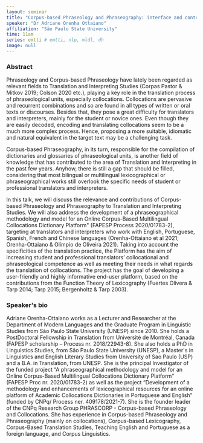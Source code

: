 ```yaml
---
layout: seminar
title: "Corpus-based Phraseology and Phraseography: interface and contributions to Translation and Interpreting"
speaker: "Dr Adriane Orenha Ottaiano"
affiliation: "São Paulo State University"
time: 11am
series: emtti # emtti, nlp, mldl, dh 
image: null 
---
```


### Abstract

Phraseology and Corpus-based Phraseology have lately been regarded as relevant fields to Translation and Interpreting Studies (Corpas Pastor & Mitkov 2019; Colson 2020 etc.), playing a key role in the translation process of phraseological units, especially collocations. Collocations are pervasive and recurrent combinations and so are found in all types of written or oral texts or discourses. Besides that, they pose a great difficulty for translators and interpreters, mainly for the student or novice ones. Even though they are easily decoded, encoding and translating collocations seem to be a much more complex process. Hence, proposing a more suitable, idiomatic and natural equivalent in the target text may be a challenging task.

 

Corpus-based Phraseography, in its turn, responsible for the compilation of dictionaries and glossaries of phraseological units, is another field of knowledge that has contributed to the area of Translation and Interpreting in the past few years. Anyhow, there is still a gap that should be filled, considering that most bilingual or multilingual lexicographical or phraseographical works still overlook the specific needs of student or professional translators and interpreters.

 

In this talk, we will discuss the relevance and contributions of Corpus-based Phraseology and Phraseography to Translation and Interpreting Studies. We will also address the development of a phraseographical methodology and model for an Online Corpus-Based Multilingual Collocations Dictionary Platform" (FAPESP Process 2020/01783-2), targeting at translators and interpreters who work with English, Portuguese, Spanish, French and Chinese languages (Orenha-Ottaiano et al 2021; Orenha-Ottaiano & Olímpio de Oliveira 2021). Taking into account the specificities of the translation practice, the Platform has the aim of increasing student and professional translators’ collocational and phraseological competence as well as meeting their needs in what regards the translation of collocations. The project has the goal of developing a user-friendly and highly informative end-user platform, based on the contributions from the Function Theory of Lexicography (Fuertes Olivera & Tarp 2014; Tarp 2015; Bergenholtz & Tarp 2003).

### Speaker's bio

Adriane Orenha-Ottaiano works as a Lecturer and Researcher at the Department of Modern Languages and the Graduate Program in Linguistic Studies from São Paulo State University (UNESP) since 2010. She holds a PostDoctoral Fellowship in Translation from Université de Montréal, Canada (FAPESP scholarship – Process nr. 2018/22943-8). She also holds a PhD in Linguistics Studies, from São Paulo State University (UNESP), a Master's in Linguistics and English Literary Studies from University of Sao Paulo (USP) and a B.A. in Translation, from UNESP. She is the principal Investigator of the funded project “A phraseographical methodology and model for an Online Corpus-Based Multilingual Collocations Dictionary Platform" (FAPESP Proc nr. 2020/01783-2) as well as the project “Development of a methodology and enhancements of lexicographical resources for an online platform of Academic Collocations Dictionaries in Portuguese and English” (funded by CNPq/ Process ner. 409178/2021-7). She is the founder leader of the CNPq Research Group PHRASCORP - Corpus-based Phraseology and Collocations. She has experience in Corpus-based Phraseology and Phraseography (mainly on collocations), Corpus-based Lexicography, Corpus-Based Translation Studies, Teaching English and Portuguese as a foreign language, and Corpus Linguistics.
